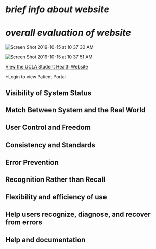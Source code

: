 # *brief info about website*

# *overall evaluation of website*

![Screen Shot 2019-10-15 at 10 37 30 AM](https://user-images.githubusercontent.com/56327279/66856613-76b18d80-ef3a-11e9-9d3a-8dac400a6212.png)

![Screen Shot 2019-10-15 at 10 37 51 AM](https://user-images.githubusercontent.com/56327279/66856743-b8423880-ef3a-11e9-878d-5fa2ff23898a.png)

[View the UCLA Student Health Website](http://www.studenthealth.ucla.edu/default.aspx)

*Login to view Patient Portal

## Visibility of System Status

## Match Between System and the Real World

## User Control and Freedom

## Consistency and Standards

## Error Prevention

## Recognition Rather than Recall

## Flexibility and efficiency of use

## Help users recognize, diagnose, and recover from errors

## Help and documentation
